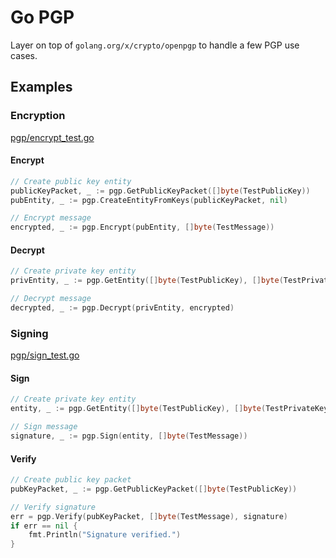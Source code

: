 # Go PGP

Layer on top of `golang.org/x/crypto/openpgp` to handle a few PGP use cases.

## Examples

### Encryption

[pgp/encrypt_test.go](pgp/encrypt_test.go)

#### Encrypt

```go
// Create public key entity
publicKeyPacket, _ := pgp.GetPublicKeyPacket([]byte(TestPublicKey))
pubEntity, _ := pgp.CreateEntityFromKeys(publicKeyPacket, nil)

// Encrypt message
encrypted, _ := pgp.Encrypt(pubEntity, []byte(TestMessage))
```

#### Decrypt

```go
// Create private key entity
privEntity, _ := pgp.GetEntity([]byte(TestPublicKey), []byte(TestPrivateKey))

// Decrypt message
decrypted, _ := pgp.Decrypt(privEntity, encrypted)
```

### Signing

[pgp/sign_test.go](pgp/sign_test.go)

#### Sign

```go
// Create private key entity
entity, _ := pgp.GetEntity([]byte(TestPublicKey), []byte(TestPrivateKey))

// Sign message
signature, _ := pgp.Sign(entity, []byte(TestMessage))
```

#### Verify

```go
// Create public key packet
pubKeyPacket, _ := pgp.GetPublicKeyPacket([]byte(TestPublicKey))

// Verify signature
err = pgp.Verify(pubKeyPacket, []byte(TestMessage), signature)
if err == nil {
    fmt.Println("Signature verified.")
}
```
